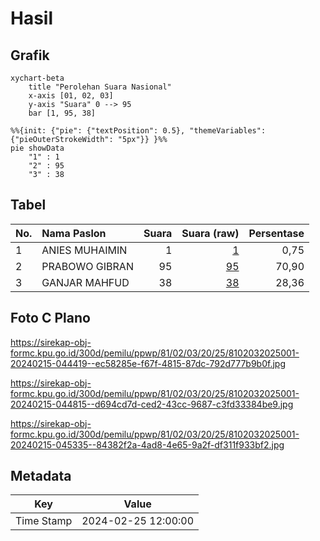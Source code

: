 # Hasil

## Grafik

```mermaid
xychart-beta
    title "Perolehan Suara Nasional"
    x-axis [01, 02, 03]
    y-axis "Suara" 0 --> 95
    bar [1, 95, 38]
```

```mermaid
%%{init: {"pie": {"textPosition": 0.5}, "themeVariables": {"pieOuterStrokeWidth": "5px"}} }%%
pie showData
    "1" : 1
    "2" : 95
    "3" : 38
```

## Tabel

| No. | Nama Paslon    | Suara | Suara (raw) | Persentase |
|:--- |:-------------- | -----:| -----------:| ----------:|
| 1   | ANIES MUHAIMIN | 1     | [1][p-1]    | 0,75       |
| 2   | PRABOWO GIBRAN | 95    | [95][p-2]   | 70,90      |
| 3   | GANJAR MAHFUD  | 38    | [38][p-3]   | 28,36      |


[p-1]: https://github.com/gigit-pemilu/pemilu-2024/blob/main/pilpres/hitung-suara/sub/81-maluku/sub/02-maluku-tenggara/sub/03-kei-besar/sub/2025-harangur/sub/001-tps/sub/paslon-1.txt
[p-2]: https://github.com/gigit-pemilu/pemilu-2024/blob/main/pilpres/hitung-suara/sub/81-maluku/sub/02-maluku-tenggara/sub/03-kei-besar/sub/2025-harangur/sub/001-tps/sub/paslon-2.txt
[p-3]: https://github.com/gigit-pemilu/pemilu-2024/blob/main/pilpres/hitung-suara/sub/81-maluku/sub/02-maluku-tenggara/sub/03-kei-besar/sub/2025-harangur/sub/001-tps/sub/paslon-3.txt

## Foto C Plano

https://sirekap-obj-formc.kpu.go.id/300d/pemilu/ppwp/81/02/03/20/25/8102032025001-20240215-044419--ec58285e-f67f-4815-87dc-792d777b9b0f.jpg

https://sirekap-obj-formc.kpu.go.id/300d/pemilu/ppwp/81/02/03/20/25/8102032025001-20240215-044815--d694cd7d-ced2-43cc-9687-c3fd33384be9.jpg

https://sirekap-obj-formc.kpu.go.id/300d/pemilu/ppwp/81/02/03/20/25/8102032025001-20240215-045335--84382f2a-4ad8-4e65-9a2f-df311f933bf2.jpg


## Metadata

| Key        | Value               |
| ---------- | ------------------- |
| Time Stamp | 2024-02-25 12:00:00 |




